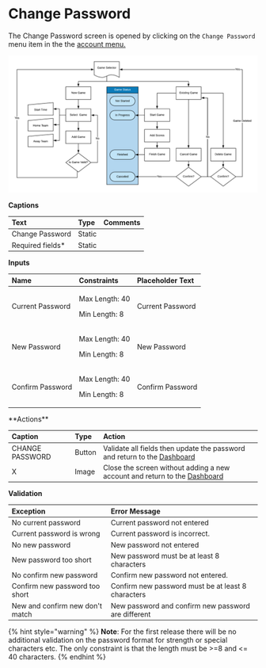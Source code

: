 # Change Password

The Change Password screen is opened by clicking on the `Change Password` menu item in the the [account menu.](dashboard/account-menu.md)

![](../../.gitbook/assets/image%20%2819%29.png)

**Captions**

| Text | Type | Comments |
| :--- | :--- | :--- |
| Change Password | Static |   |
| Required fields\* | Static |   |

**Inputs**

<table>
  <thead>
    <tr>
      <th style="text-align:left">Name</th>
      <th style="text-align:left">Constraints</th>
      <th style="text-align:left">Placeholder Text</th>
    </tr>
  </thead>
  <tbody>
    <tr>
      <td style="text-align:left">Current Password</td>
      <td style="text-align:left">
        <p>Max Length: 40</p>
        <p>Min Length: 8</p>
      </td>
      <td style="text-align:left">Current Password</td>
    </tr>
    <tr>
      <td style="text-align:left">New Password</td>
      <td style="text-align:left">
        <p>Max Length: 40</p>
        <p>Min Length: 8</p>
      </td>
      <td style="text-align:left">New Password</td>
    </tr>
    <tr>
      <td style="text-align:left">Confirm Password</td>
      <td style="text-align:left">
        <p>Max Length: 40</p>
        <p>Min Length: 8</p>
      </td>
      <td style="text-align:left">Confirm Password</td>
    </tr>
  </tbody>
</table>**Actions**

| Caption | Type | Action |
| :--- | :--- | :--- |
| CHANGE PASSWORD | Button | Validate all fields then update the password and return to the [Dashboard](dashboard/) |
| X | Image | Close the screen without adding a new account and return to the [Dashboard](dashboard/) |

**Validation**

| **Exception** | Error Message |
| :--- | :--- |
| No current password | Current password not entered |
| Current password is wrong | Current password is incorrect. |
| No new password | New password not entered |
| New password too short | New password must be at least 8 characters |
| No confirm new password | Confirm new password not entered. |
| Confirm new password too short | Confirm new password must be at least 8 characters |
| New and confirm new don't match | New password and confirm new password are different |

{% hint style="warning" %}
**Note**: For the first release there will be no additional validation on the password format for strength or special characters etc. The only constraint is that the length must be &gt;=8 and &lt;= 40 characters.
{% endhint %}

